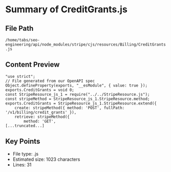 # Summary of CreditGrants.js
  
## File Path
`/home/tabs/seo-engineering/api/node_modules/stripe/cjs/resources/Billing/CreditGrants.js`

## Content Preview
```
"use strict";
// File generated from our OpenAPI spec
Object.defineProperty(exports, "__esModule", { value: true });
exports.CreditGrants = void 0;
const StripeResource_js_1 = require("../../StripeResource.js");
const stripeMethod = StripeResource_js_1.StripeResource.method;
exports.CreditGrants = StripeResource_js_1.StripeResource.extend({
    create: stripeMethod({ method: 'POST', fullPath: '/v1/billing/credit_grants' }),
    retrieve: stripeMethod({
        method: 'GET',
[...truncated...]
```

## Key Points
- File type: .js
- Estimated size: 1023 characters
- Lines: 31
